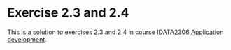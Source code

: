 # Exercise 2.3 and 2.4
This is a solution to exercises 2.3 and 2.4 in course [IDATA2306 Application development](https://www.ntnu.edu/studies/courses/IDATA2306).
